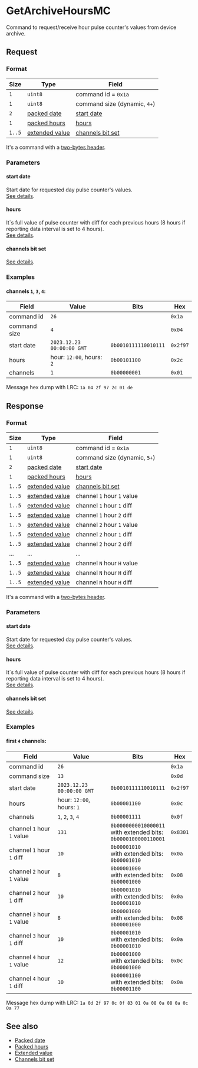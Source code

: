 # GetArchiveHoursMC

Command to request/receive hour pulse counter's values from device archive.


## Request

### Format

| Size   | Type                                         | Field                                            |
| ------ | -------------------------------------------- | ------------------------------------------------ |
| `1`    | `uint8`                                      | command id = `0x1a`                              |
| `1`    | `uint8`                                      | command size (dynamic, `4+`)                     |
| `2`    | [packed date](../types.md#packed-date)       | [start date](#start-date)                        |
| `1`    | [packed hours](../types.md#packed-hours)     | [hours](#hours)                                  |
| `1..5` | [extended value](../types.md#extended-value) | [channels bit set](../types.md#channels-bit-set) |

It's a command with a [two-bytes header](../message.md#command-with-a-two-bytes-header).

### Parameters

#### **start date**

Start date for requested day pulse counter's values.
<br/>
[See details](../types.md#packed-date).

#### **hours**

It`s full value of pulse counter with diff for each previous hours (8 hours if reporting data interval is set to 4 hours).
<br/>
[See details](../types.md#packed-hours).

#### **channels bit set**

[See details](../types.md#channels-bit-set).

### Examples

#### channels `1`, `3`, `4`:

| Field        | Value                     | Bits                 | Hex      |
| ------------ | ------------------------- | -------------------- | -------- |
| command id   | `26`                      |                      | `0x1a`   |
| command size | `4`                       |                      | `0x04`   |
| start date   | `2023.12.23 00:00:00 GMT` | `0b0010111110010111` | `0x2f97` |
| hours        | hour: `12:00`, hours: `2` | `0b00101100`         | `0x2c`   |
| channels     | `1`                       | `0b00000001`         | `0x01`   |

Message hex dump with LRC: `1a 04 2f 97 2c 01 de`


## Response

### Format

| Size   | Type                                         | Field                                            |
| ------ | -------------------------------------------- | ------------------------------------------------ |
| `1`    | `uint8`                                      | command id = `0x1a`                              |
| `1`    | `uint8`                                      | command size (dynamic, `5+`)                     |
| `2`    | [packed date](../types.md#packed-date)       | [start date](#start-date)                        |
| `1`    | [packed hours](../types.md#packed-hours)     | [hours](#hours)                                  |
| `1..5` | [extended value](../types.md#extended-value) | [channels bit set](../types.md#channels-bit-set) |
| `1..5` | [extended value](../types.md#extended-value) | channel `1` hour `1` value                       |
| `1..5` | [extended value](../types.md#extended-value) | channel `1` hour `1` diff                        |
| `1..5` | [extended value](../types.md#extended-value) | channel `1` hour `2` diff                        |
| `1..5` | [extended value](../types.md#extended-value) | channel `2` hour `1` value                       |
| `1..5` | [extended value](../types.md#extended-value) | channel `2` hour `1` diff                        |
| `1..5` | [extended value](../types.md#extended-value) | channel `2` hour `2` diff                        |
| ...    | ...                                          | ...                                              |
| `1..5` | [extended value](../types.md#extended-value) | channel `N` hour `H` value                       |
| `1..5` | [extended value](../types.md#extended-value) | channel `N` hour `H` diff                        |
| `1..5` | [extended value](../types.md#extended-value) | channel `N` hour `H` diff                        |

It's a command with a [two-bytes header](../message.md#command-with-a-two-bytes-header).

### Parameters

#### **start date**

Start date for requested day pulse counter's values.
<br/>
[See details](../types.md#packed-date).

#### **hours**

It`s full value of pulse counter with diff for each previous hours (8 hours if reporting data interval is set to 4 hours).
<br/>
[See details](../types.md#packed-hours).

#### **channels bit set**

[See details](../types.md#channels-bit-set).

### Examples

#### first `4` channels:

| Field                      | Value                     | Bits                                                                      | Hex      |
| -------------------------- | ------------------------- | ------------------------------------------------------------------------- | -------- |
| command id                 | `26`                      |                                                                           | `0x1a`   |
| command size               | `13`                      |                                                                           | `0x0d`   |
| start date                 | `2023.12.23 00:00:00 GMT` | `0b0010111110010111`                                                      | `0x2f97` |
| hours                      | hour: `12:00`, hours: `1` | `0b00001100`                                                              | `0x0c`   |
| channels                   | `1`, `2`, `3`, `4`        | `0b00001111`                                                              | `0x0f`   |
| channel `1` hour `1` value | `131`                     | `0b0000000010000011` <br/> with extended bits: <br/> `0b0000100000110001` | `0x8301` |
| channel `1` hour `1` diff  | `10`                      | `0b00001010` <br/> with extended bits: <br/> `0b00001010`                 | `0x0a`   |
| channel `2` hour `1` value | `8`                       | `0b00001000` <br/> with extended bits: <br/> `0b00001000`                 | `0x08`   |
| channel `2` hour `1` diff  | `10`                      | `0b00001010` <br/> with extended bits: <br/> `0b00001010`                 | `0x0a`   |
| channel `3` hour `1` value | `8`                       | `0b00001000` <br/> with extended bits: <br/> `0b00001000`                 | `0x08`   |
| channel `3` hour `1` diff  | `10`                      | `0b00001010` <br/> with extended bits: <br/> `0b00001010`                 | `0x0a`   |
| channel `4` hour `1` value | `12`                      | `0b00001000` <br/> with extended bits: <br/> `0b00001000`                 | `0x0c`   |
| channel `4` hour `1` diff  | `10`                      | `0b00001100` <br/> with extended bits: <br/> `0b00001100`                 | `0x0a`   |

Message hex dump with LRC: `1a 0d 2f 97 0c 0f 83 01 0a 08 0a 08 0a 0c 0a 77`


## See also

* [Packed date](../types.md#packed-date)
* [Packed hours](../types.md#packed-hours)
* [Extended value](../types.md#extended-value)
* [Channels bit set](../types.md#channels-bit-set)
